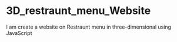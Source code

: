 # 3D_restraunt_menu_Website
I am create a website on Restraunt menu in three-dimensional using JavaScript
